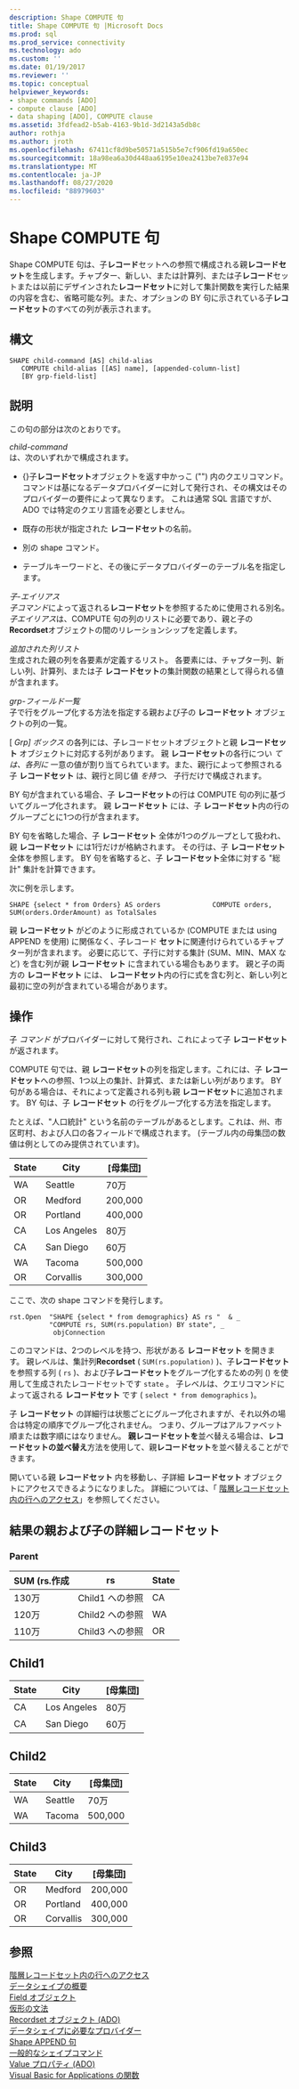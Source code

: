 ```yaml
---
description: Shape COMPUTE 句
title: Shape COMPUTE 句 |Microsoft Docs
ms.prod: sql
ms.prod_service: connectivity
ms.technology: ado
ms.custom: ''
ms.date: 01/19/2017
ms.reviewer: ''
ms.topic: conceptual
helpviewer_keywords:
- shape commands [ADO]
- compute clause [ADO]
- data shaping [ADO], COMPUTE clause
ms.assetid: 3fdfead2-b5ab-4163-9b1d-3d2143a5db8c
author: rothja
ms.author: jroth
ms.openlocfilehash: 67411cf8d9be50571a515b5e7cf906fd19a650ec
ms.sourcegitcommit: 18a98ea6a30d448aa6195e10ea2413be7e837e94
ms.translationtype: MT
ms.contentlocale: ja-JP
ms.lasthandoff: 08/27/2020
ms.locfileid: "88979603"
---
```

# <a name="shape-compute-clause"></a>Shape COMPUTE 句
Shape COMPUTE 句は、子**レコード**セットへの参照で構成される親**レコードセット**を生成します。チャプター、新しい、または計算列、または子**レコード**セットまたは以前にデザインされた**レコードセット**に対して集計関数を実行した結果の内容を含む、省略可能な列。また、オプションの BY 句に示されている子**レコードセット**のすべての列が表示されます。  
  
## <a name="syntax"></a>構文  
  
```  
SHAPE child-command [AS] child-alias  
   COMPUTE child-alias [[AS] name], [appended-column-list]  
   [BY grp-field-list]  
```  
  
## <a name="description"></a>説明  
 この句の部分は次のとおりです。  
  
 *child-command*  
 は、次のいずれかで構成されます。  
  
-   {}子**レコードセット**オブジェクトを返す中かっこ ("") 内のクエリコマンド。 コマンドは基になるデータプロバイダーに対して発行され、その構文はそのプロバイダーの要件によって異なります。 これは通常 SQL 言語ですが、ADO では特定のクエリ言語を必要としません。  
  
-   既存の形状が指定された **レコードセット**の名前。  
  
-   別の shape コマンド。  
  
-   テーブルキーワードと、その後にデータプロバイダーのテーブル名を指定します。  
  
 *子-エイリアス*  
 *子コマンド*によって返される**レコードセット**を参照するために使用される別名。 *子エイリアス*は、COMPUTE 句の列のリストに必要であり、親と子の**Recordset**オブジェクトの間のリレーションシップを定義します。  
  
 *追加された列リスト*  
 生成された親の列を各要素が定義するリスト。 各要素には、チャプター列、新しい列、計算列、または子 **レコードセット**の集計関数の結果として得られる値が含まれます。  
  
 *grp-フィールド一覧*  
 子で行をグループ化する方法を指定する親および子の **レコードセット** オブジェクトの列の一覧。  
  
 [ *Grp] ボックス* の各列には、子レコードセットオブジェクトと親 **レコードセット** オブジェクトに対応する列があります。 親 **レコードセット**の各行につい *ては、各列に* 一意の値が割り当てられています。また、親行によって参照される子 **レコードセット** は、親行と同じ値 *を持つ、* 子行だけで構成されます。  
  
 BY 句が含まれている場合、子 **レコードセット**の行は COMPUTE 句の列に基づいてグループ化されます。 親 **レコードセット** には、子 **レコードセット**内の行のグループごとに1つの行が含まれます。  
  
 BY 句を省略した場合、子 **レコードセット** 全体が1つのグループとして扱われ、親 **レコードセット** には1行だけが格納されます。 その行は、子 **レコードセット**全体を参照します。 BY 句を省略すると、子 **レコードセット**全体に対する "総計" 集計を計算できます。  
  
 次に例を示します。  
  
```  
SHAPE {select * from Orders} AS orders             COMPUTE orders, SUM(orders.OrderAmount) as TotalSales         
```  
  
 親 **レコードセット** がどのように形成されているか (COMPUTE または using APPEND を使用) に関係なく、子レコード **セット**に関連付けられているチャプター列が含まれます。 必要に応じて、子行に対する集計 (SUM、MIN、MAX など) を含む列が親 **レコードセット** に含まれている場合もあります。 親と子の両方の **レコードセット** には、 **レコードセット**内の行に式を含む列と、新しい列と最初に空の列が含まれている場合があります。  
  
## <a name="operation"></a>操作  
 子 *コマンド* がプロバイダーに対して発行され、これによって子 **レコードセット**が返されます。  
  
 COMPUTE 句では、親 **レコードセット**の列を指定します。これには、子 **レコードセット**への参照、1つ以上の集計、計算式、または新しい列があります。 BY 句がある場合は、それによって定義される列も親 **レコードセット**に追加されます。 BY 句は、子 **レコードセット** の行をグループ化する方法を指定します。  
  
 たとえば、"人口統計" という名前のテーブルがあるとします。これは、州、市区町村、および人口の各フィールドで構成されます。 (テーブル内の母集団の数値は例としてのみ提供されています)。  
  
|State|City|[母集団]|  
|-----------|----------|----------------|  
|WA|Seattle|70万|  
|OR|Medford|200,000|  
|OR|Portland|400,000|  
|CA|Los Angeles|80万|  
|CA|San Diego|60万|  
|WA|Tacoma|500,000|  
|OR|Corvallis|300,000|  
  
 ここで、次の shape コマンドを発行します。  
  
```  
rst.Open  "SHAPE {select * from demographics} AS rs "  & _  
          "COMPUTE rs, SUM(rs.population) BY state", _  
           objConnection  
```  
  
 このコマンドは、2つのレベルを持つ、形状がある **レコードセット** を開きます。 親レベルは、集計列**Recordset** ( `SUM(rs.population)` )、子**レコードセット**を参照する列 ( `rs` )、および子**レコードセット**をグループ化するための列 () を使用して生成されたレコードセットです `state` 。 子レベルは、クエリコマンドによって返される **レコードセット** です ( `select * from demographics` )。  
  
 子 **レコードセット** の詳細行は状態ごとにグループ化されますが、それ以外の場合は特定の順序でグループ化されません。 つまり、グループはアルファベット順または数字順にはなりません。 **親レコードセットを**並べ替える場合は、**レコードセットの並べ替え**方法を使用して、親**レコードセット**を並べ替えることができます。  
  
 開いている親 **レコードセット** 内を移動し、子詳細 **レコードセット** オブジェクトにアクセスできるようになりました。 詳細については、「 [階層レコードセット内の行へのアクセス](../../../ado/guide/data/accessing-rows-in-a-hierarchical-recordset.md)」を参照してください。  
  
## <a name="resultant-parent-and-child-detail-recordsets"></a>結果の親および子の詳細レコードセット  
  
### <a name="parent"></a>Parent  
  
|SUM (rs.作成|rs|State|  
|---------------------------|--------|-----------|  
|130万|Child1 への参照|CA|  
|120万|Child2 への参照|WA|  
|110万|Child3 への参照|OR|  
  
## <a name="child1"></a>Child1  
  
|State|City|[母集団]|  
|-----------|----------|----------------|  
|CA|Los Angeles|80万|  
|CA|San Diego|60万|  
  
## <a name="child2"></a>Child2  
  
|State|City|[母集団]|  
|-----------|----------|----------------|  
|WA|Seattle|70万|  
|WA|Tacoma|500,000|  
  
## <a name="child3"></a>Child3  
  
|State|City|[母集団]|  
|-----------|----------|----------------|  
|OR|Medford|200,000|  
|OR|Portland|400,000|  
|OR|Corvallis|300,000|  
  
## <a name="see-also"></a>参照  
 [階層レコードセット内の行へのアクセス](../../../ado/guide/data/accessing-rows-in-a-hierarchical-recordset.md)   
 [データシェイプの概要](../../../ado/guide/data/data-shaping-overview.md)   
 [Field オブジェクト](../../../ado/reference/ado-api/field-object.md)   
 [仮形の文法](../../../ado/guide/data/formal-shape-grammar.md)   
 [Recordset オブジェクト (ADO)](../../../ado/reference/ado-api/recordset-object-ado.md)   
 [データシェイプに必要なプロバイダー](../../../ado/guide/data/required-providers-for-data-shaping.md)   
 [Shape APPEND 句](../../../ado/guide/data/shape-append-clause.md)   
 [一般的なシェイプコマンド](../../../ado/guide/data/shape-commands-in-general.md)   
 [Value プロパティ (ADO)](../../../ado/reference/ado-api/value-property-ado.md)   
 [Visual Basic for Applications の関数](../../../ado/guide/data/visual-basic-for-applications-functions.md)
